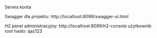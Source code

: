 Serwis konta

Swagger dla projektu: http://localhost:8089/swagger-ui.html

H2 panel administracyjny: http://localhost:8089/h2-console
użytkownik: root
hasło: qaz123